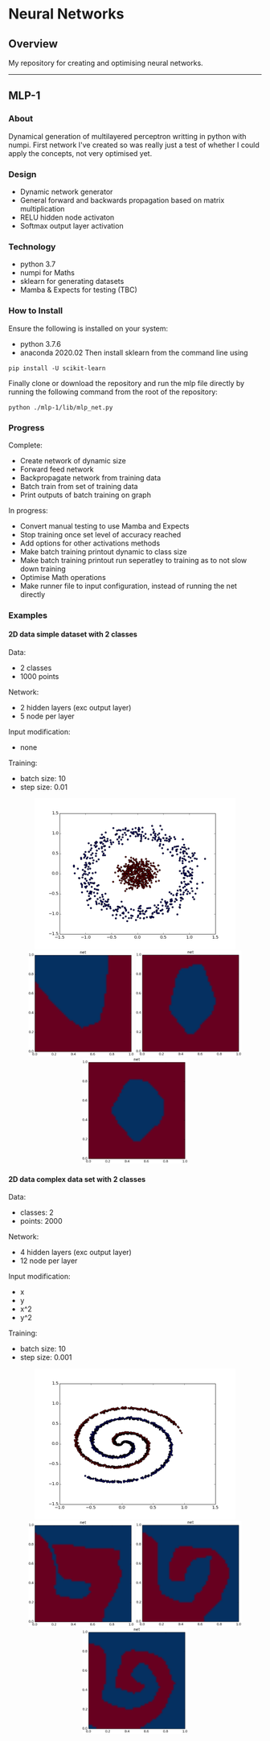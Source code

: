 # Neural Networks

## Overview

My repository for creating and optimising neural networks. 

------

## MLP-1

### About
Dynamical generation of multilayered perceptron writting in python with numpi. First network I've created so was really just a test of whether I could apply the concepts, not very optimised yet.

### Design
- Dynamic network generator
- General forward and backwards propagation based on matrix multiplication
- RELU hidden node activaton
- Softmax output layer activation

### Technology

- python 3.7
- numpi for Maths
- sklearn for generating datasets
- Mamba & Expects for testing (TBC)

### How to Install
Ensure the following is installed on your system:
- python 3.7.6
- anaconda 2020.02
Then install sklearn from the command line using
```
pip install -U scikit-learn
```
Finally clone or download the repository and run the mlp file directly by running the following command from the root of the repository:
```
python ./mlp-1/lib/mlp_net.py
```

### Progress

Complete:
- Create network of dynamic size
- Forward feed network
- Backpropagate network from training data
- Batch train from set of training data
- Print outputs of batch training on graph

In progress:
- Convert manual testing to use Mamba and Expects
- Stop training once set level of accuracy reached
- Add options for other activations methods 
- Make batch training printout dynamic to class size
- Make batch training printout run seperatley to training as to not slow down training
- Optimise Math operations
- Make runner file to input configuration, instead of running the net directly 

### Examples

#### 2D data simple dataset with 2 classes
Data:
- 2 classes
- 1000 points

Network:
- 2 hidden layers (exc output layer)
- 5 node per layer

Input modification:
- none

Training:
- batch size: 10
- step size: 0.01

<div align="center">
  <img src="mlp-1/docs/simple-dataset-2d.png" width="400" height="300"/><br>
  <img src="mlp-1/docs/simple-dataset-train-1.png" width="210" height="210"/> <img src="mlp-1/docs/simple-dataset-train-2.png" width="210" height="210"/> <img src="mlp-1/docs/simple-dataset-train-3.png" width="210" height="210"/>
</div>

#### 2D data complex data set with 2 classes
Data:
- classes: 2
- points: 2000

Network:
- 4 hidden layers (exc output layer)
- 12 node per layer

Input modification:
- x
- y
- x^2
- y^2

Training:
- batch size: 10
- step size: 0.001
  
<div align="center">
  <img src="mlp-1/docs/complex-dataset-2d.png" width="400" height="300"/><br>
  <img src="mlp-1/docs/complex-dataset-train-1.png" width="210" height="210"/> <img src="mlp-1/docs/complex-dataset-train-2.png" width="210" height="210"/> <img src="mlp-1/docs/complex-dataset-train-3.png" width="210" height="210"/>
</div>